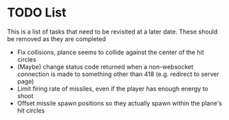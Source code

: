# TODO List
This is a list of tasks that need to be revisited
at a later date. These should be removed as they
are completed

- Fix collisions, plance seems to collide against the 
  center of the hit circles
- (Maybe) change status code returned when a 
  non-websocket connection is made to something
	other than 418 (e.g. redirect to server page)
- Limit firing rate of missiles, even if the player
  has enough energy to shoot
- Offset missile spawn positions so they actually 
  spawn within the plane's hit circles
